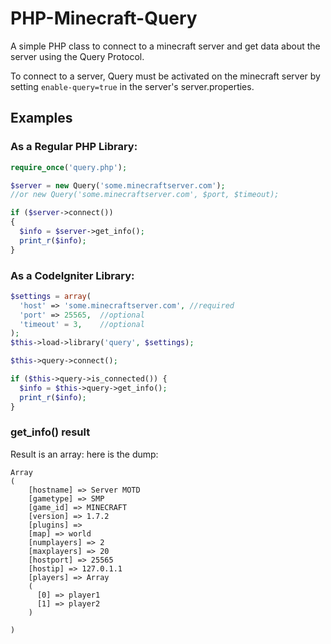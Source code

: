 PHP-Minecraft-Query
===================

A simple PHP class to connect to a minecraft server and get data about the server using the Query Protocol.

To connect to a server, Query must be activated on the minecraft server by setting `enable-query=true` in the server's server.properties.

## Examples

### As a Regular PHP Library:
```php
require_once('query.php');

$server = new Query('some.minecraftserver.com');
//or new Query('some.minecraftserver.com', $port, $timeout);

if ($server->connect())
{
  $info = $server->get_info();
  print_r($info);
}

```

### As a CodeIgniter Library:
```php
$settings = array(
  'host' => 'some.minecraftserver.com', //required
  'port' => 25565,  //optional
  'timeout' = 3,    //optional
);
$this->load->library('query', $settings);

$this->query->connect();

if ($this->query->is_connected()) {
  $info = $this->query->get_info();
  print_r($info);
}
```

### get_info() result
Result is an array: here is the dump:
```
Array
(
    [hostname] => Server MOTD
    [gametype] => SMP
    [game_id] => MINECRAFT
    [version] => 1.7.2
    [plugins] => 
    [map] => world
    [numplayers] => 2
    [maxplayers] => 20
    [hostport] => 25565
    [hostip] => 127.0.1.1
    [players] => Array
    (
      [0] => player1
      [1] => player2
    )

)
```
